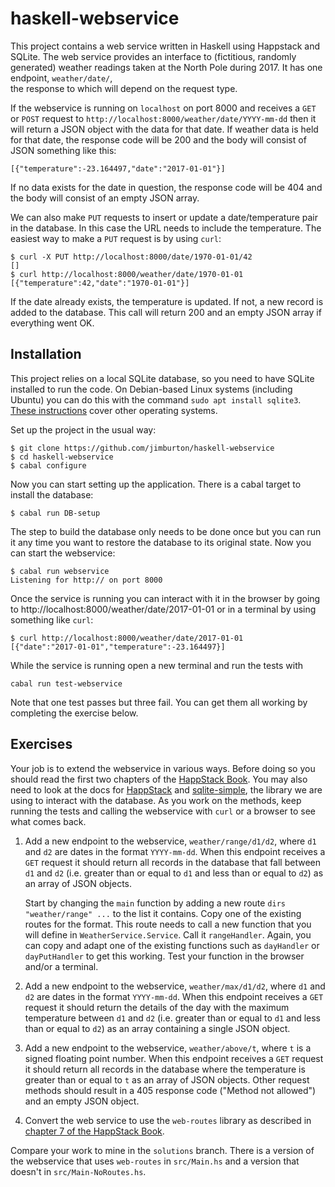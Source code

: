 # haskell-webservice

This project contains a web service written in Haskell using Happstack and SQLite.
The web service provides an interface to (fictitious, randomly generated) weather 
readings taken at the North Pole during 2017. It has one endpoint, `weather/date/`,  
the response to which will depend on the request type.

If the webservice is running on `localhost` on port 8000 and receives a `GET` or
`POST` request to `http://localhost:8000/weather/date/YYYY-mm-dd` then it will
return a JSON object with the data for that date. If weather data is held for that
date, the response code will be 200 and the body will consist of JSON something like 
this:

    [{"temperature":-23.164497,"date":"2017-01-01"}]

If no data exists for the date in question, the response code will be 404 and the body 
will consist of an empty JSON array.

We can also make `PUT` requests to insert or update a date/temperature pair in the database.
In this case the URL needs to include the temperature. The easiest way to make a `PUT`
request is by using `curl`:

    $ curl -X PUT http://localhost:8000/date/1970-01-01/42
	[]
	$ curl http://localhost:8000/weather/date/1970-01-01
    [{"temperature":42,"date":"1970-01-01"}]

If the date already exists, the temperature is updated. If not, a new record is added to the 
database. This call will return 200 and an empty JSON array if everything went OK.

## Installation

<!---
**If you are using Windows, you should install CygWin and use the CygWin terminal instead 
of the Windows command prompt, as several of the packages you need require a bash-like environment.**

**If you are working on this code in the labs, do not install it on a Windows drive (e.g. `~/W_DRIVE` 
or `~/M_DRIVE`), as cabal is known to have problems with Windows network shares.**
-->

This project relies on a local SQLite database, so you need to have
SQLite installed to run the code. On Debian-based Linux systems
(including Ubuntu) you can do this with the command `sudo apt install
sqlite3`. [These
instructions](https://www.sqlitetutorial.net/download-install-sqlite/)
cover other operating systems.

Set up the project in the usual way:

    $ git clone https://github.com/jimburton/haskell-webservice
    $ cd haskell-webservice
    $ cabal configure
	
Now you can start setting up the application. There is a cabal target
to install the database:

	$ cabal run DB-setup

The step to build the database only needs to be done once but you can
run it any time you want to restore the database to its original
state. Now you can start the webservice:

    $ cabal run webservice 
    Listening for http:// on port 8000


Once the service is running you can interact with it in the browser by
going to http://localhost:8000/weather/date/2017-01-01 or in a
terminal by using something like `curl`:

    $ curl http://localhost:8000/weather/date/2017-01-01
	[{"date":"2017-01-01","temperature":-23.164497}]
	
While the service is running open a new terminal and run the tests with 

    cabal run test-webservice

Note that one test passes but three fail. You can get them all
working by completing the exercise below.

## Exercises

Your job is to extend the webservice in various ways. Before doing so
you should read the first two chapters of the [HappStack
Book](http://happstack.com/docs/crashcourse/index.html).  You may also
need to look at the docs for
[HappStack](https://hackage.haskell.org/package/happstack-server) and
[sqlite-simple](https://hackage.haskell.org/package/sqlite-simple-0.4.14.0/docs/Database-SQLite-Simple.html),
the library we are using to interact with the database. As you work on
the methods, keep running the tests and calling the webservice with
`curl` or a browser to see what comes back.

1. Add a new endpoint to the webservice, `weather/range/d1/d2`, where
   `d1` and `d2` are dates in the format `YYYY-mm-dd`. When this
   endpoint receives a `GET` request it should return all records in
   the database that fall between `d1` and `d2` (i.e. greater than or
   equal to `d1` and less than or equal to `d2`) as an array of JSON
   objects.

   Start by changing the `main` function by adding a new route `dirs
   "weather/range" ...` to the list it contains. Copy one of the
   existing routes for the format. This route needs to call a new
   function that you will define in `WeatherService.Service`. Call it
   `rangeHandler`. Again, you can copy and adapt one of the existing
   functions such as `dayHandler` or `dayPutHandler` to get this
   working. Test your function in the browser and/or a terminal.

2. Add a new endpoint to the webservice, `weather/max/d1/d2`, where
   `d1` and `d2` are dates in the format `YYYY-mm-dd`. When this
   endpoint receives a `GET` request it should return the details of
   the day with the maximum temperature between `d1` and `d2`
   (i.e. greater than or equal to `d1` and less than or equal to `d2`)
   as an array containing a single JSON object.

3. Add a new endpoint to the webservice, `weather/above/t`, where `t`
   is a signed floating point number.  When this endpoint receives a
   `GET` request it should return all records in the database where
   the temperature is greater than or equal to `t` as an array of JSON
   objects. Other request methods should result in a 405 response code
   ("Method not allowed") and an empty JSON object.

4. Convert the web service to use the `web-routes` library as
   described in [chapter 7 of the HappStack
   Book](http://happstack.com/docs/crashcourse/WebRoutes.html#web-routes).

Compare your work to mine in the `solutions` branch. There is a 
version of the webservice that uses `web-routes` in `src/Main.hs`
and a version that doesn't in `src/Main-NoRoutes.hs`.
